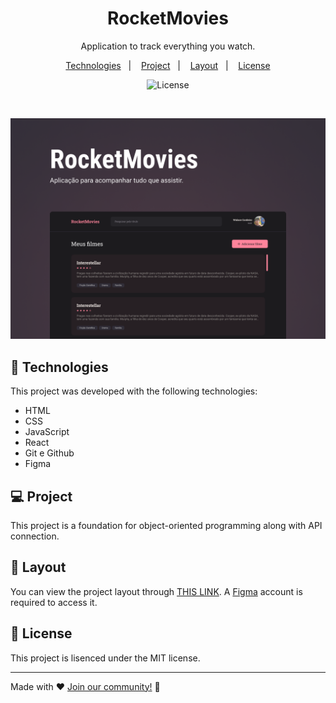 <h1 align="center"> RocketMovies</h1>

<p align="center">
Application to track everything you watch.
</p>

<p align="center">
  <a href="#-technologies">Technologies</a>&nbsp;&nbsp;&nbsp;|&nbsp;&nbsp;&nbsp;
  <a href="#-project">Project</a>&nbsp;&nbsp;&nbsp;|&nbsp;&nbsp;&nbsp;
  <a href="#-layout">Layout</a>&nbsp;&nbsp;&nbsp;|&nbsp;&nbsp;&nbsp;
  <a href="#memo-license">License</a>
</p>

<p align="center">
  <img alt="License" src="https://img.shields.io/static/v1?label=license&message=MIT&color=49AA26&labelColor=000000">
</p>

<br>

<p align="center">
  <img alt="imagem do layout do projeto" src="./.github/preview.png" width="auto" height="auto">
</p>

## 🚀 Technologies

This project was developed with the following technologies:

- HTML
- CSS
- JavaScript
- React
- Git e Github
- Figma

## 💻 Project

This project is a foundation for object-oriented programming along with API connection.

## 🔖 Layout

You can view the project layout through [THIS LINK](https://www.figma.com/file/cyA9Nfo9DJy4z3ulMEYmIn/RocketMovies-(Copy)?node-id=201-2&t=L3zSOR6LdzG7uAks-0). A [Figma](https://figma.com) account is required to access it.

## :memo: License

This project is lisenced under the MIT license.

---

Made with ♥ [Join our community!](https://discord.gg/rocketseat) :wave:
